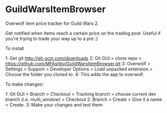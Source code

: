 # GuildWarsItemBrowser
Overwolf item price tracker for Guild Wars 2.

Get notified when items reach a certain price on the trading post. 
Useful if you're trying to trade your way up to a pre :)


To install

1: Get git http://git-scm.com/downloads
2: Git GUI > clone repo > https://github.com/MFAshby/GuildWarsItemBrowser.git
3: Overwolf > Settings > Support > Developer Options > Load unpacked extension > Choose the folder you cloned to.
4: This adds the app to overwolf. 

To make changes: 

1: Git GUI > Branch > Checkout > Tracking branch > choose current dev branch (i.e. multi_window) > Checkout
2: Branch > Create > Give it a name > Create.
3: Make your changes and test them
